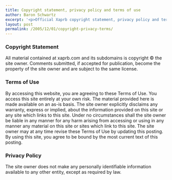```yaml
---
title: Copyright statement, privacy policy and terms of use
author: Baron Schwartz
excerpt: '<p>Official Xaprb copyright statement, privacy policy and terms of use</p>'
layout: post
permalink: /2005/12/01/copyright-privacy-terms/
---
```

### Copyright Statement

All material contained at xaprb.com and its subdomains is copyright &copy; the site owner. Comments submitted, if accepted for publication, become the property of the site owner and are subject to the same license.

### Terms of Use

By accessing this website, you are agreeing to these Terms of Use. You access this site entirely at your own risk. The material provided here is made available on an as-is basis. The site owner explicitly disclaims any warranty, express or implied, about the information provided on this site or any site which links to this site. Under no circumstances shall the site owner be liable in any manner for any harm arising from accessing or using in any manner any material on this site or sites which link to this site. The site owner may at any time revise these Terms of Use by updating this posting. By using this site, you agree to be bound by the most current text of this posting.

### Privacy Policy

The site owner does not make any personally identifiable information available to any other entity, except as required by law.